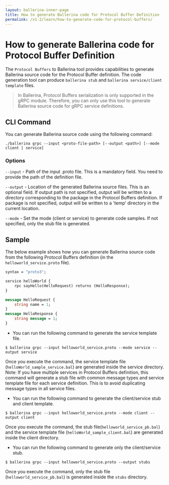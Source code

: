 ```yaml
---
layout: ballerina-inner-page
title: How to generate Ballerina code for Protocol Buffer Definition
permalink: /v1-2/learn/how-to-generate-code-for-protocol-buffers/
---
```


# How to generate Ballerina code for Protocol Buffer Definition

The `Protocol Buffers` to Ballerina tool provides capabilities to generate Ballerina source code for the Protocol
Buffer definition. The code generation tool can produce `ballerina stub` and `ballerina service/client template` files.
 
> In Ballerina, Protocol Buffers serialization is only supported in the gRPC module. Therefore, you can only use
> this tool to generate Ballerina source code for gRPC service definitions.

## CLI Command

You can generate Ballerina source code using the following command:

```
./ballerina grpc --input <proto-file-path> [--output <path>] [--mode client | service]
```

### Options

`--input`  - Path of the input .proto file. This is a mandatory field. You need to provide the path of the definition
 file.

`--output` - Location of the generated Ballerina source files. This is an optional field. 
If output path is not specified, output will be written to a directory corresponding to the package in the Protocol
 Buffers definition. 
If package is not specified, output will be written to a 'temp' directory in the current location.

`--mode`   - Set the mode (client or service) to generate code samples. If not specified, only the stub file is
 generated.


## Sample

The below example shows how you can generate Ballerina source code from the following Protocol Buffers definition (in the `helloworld_service.proto` file).

```proto
syntax = "proto3";

service helloWorld {
    rpc sayHello(HelloRequest) returns (HelloResponse);
}

message HelloRequest {
	string name = 1;
}
message HelloResponse {
	string message = 1;
}
```

* You can run the following command to generate the service template file.
```
$ ballerina grpc --input helloworld_service.proto --mode service --output service
```
Once you execute the command, the service template file (`helloWorld_sample_service.bal`) are generated inside the service directory.
Note: If you have multiple services in Protocol Buffers definition, this command will generate a stub file with common message types and service template file for each service definition. This is to avoid duplicating message types in all service files.


* You can run the following command to generate the client/service stub and client template.
```
$ ballerina grpc --input helloworld_service.proto --mode client --output client
```
Once you execute the command, the stub file(`helloworld_service_pb.bal`) and the service template file (`helloWorld_sample_client.bal`) are generated inside the client directory.


* You can run the following command to generate only the client/service stub.
```
$ ballerina grpc --input helloworld_service.proto --output stubs
```
Once you execute the command, only the stub file (`helloworld_service_pb.bal`) is generated inside the `stubs` directory.
